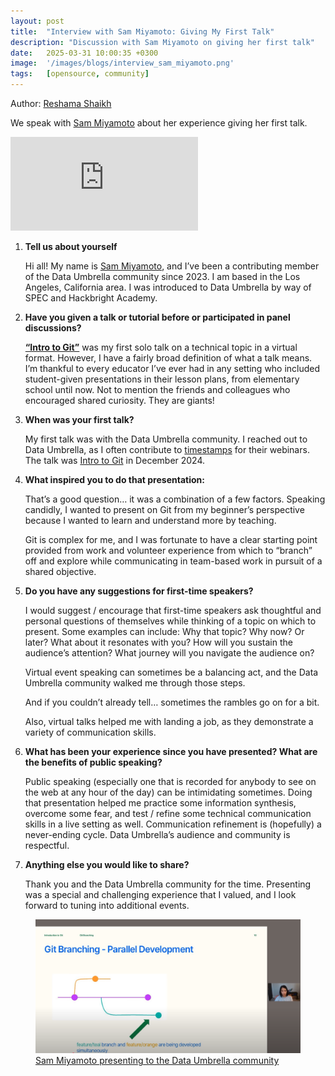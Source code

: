 ```yaml
---
layout: post
title:  "Interview with Sam Miyamoto: Giving My First Talk"
description: "Discussion with Sam Miyamoto on giving her first talk"
date:   2025-03-31 10:00:35 +0300
image:  '/images/blogs/interview_sam_miyamoto.png'
tags:   [opensource, community]
---
```


Author: [Reshama Shaikh](https://reshamas.github.io)  

We speak with [Sam Miyamoto](https://www.linkedin.com/in/e-samantha-miyamoto/) about her experience giving her first talk.
<p>
<iframe src="https://www.youtube.com/embed/edCiPBn_dj8" loading="lazy" frameborder="0" allowfullscreen></iframe>
</p>

1. __Tell us about yourself__

    Hi all! My name is [Sam Miyamoto](https://www.linkedin.com/in/e-samantha-miyamoto/), and I’ve been a contributing member of the Data Umbrella community since 2023. I am based in the Los Angeles, California area. I was introduced to Data Umbrella by way of SPEC and Hackbright Academy. 

2. __Have you given a talk or tutorial before or participated in panel discussions?__

    [**“Intro to Git”**](https://youtu.be/edCiPBn_dj8?si=vZCwQwDHvEGJXY6q) was my first solo talk on a technical topic in a virtual format. However, I have a fairly broad definition of what a talk means. I’m thankful to every educator I’ve ever had in any setting who included student-given presentations in their lesson plans, from elementary school until now. Not to mention the friends and colleagues who encouraged shared curiosity. They are giants!


3. __When was your first talk?__

    My first talk was with the Data Umbrella community. I reached out to Data Umbrella, as I often contribute to [timestamps](https://github.com/data-umbrella/event-transcripts/issues/92) for their webinars. The talk was [Intro to Git](https://youtu.be/edCiPBn_dj8) in December 2024.

4. __What inspired you to do that presentation:__

    That’s a good question… it was a combination of a few factors. Speaking candidly, I wanted to present on Git from my beginner’s perspective because I wanted to learn and understand more by teaching. 

    Git is complex for me, and I was fortunate to have a clear starting point provided from work and volunteer experience from which to “branch” off and explore while communicating in team-based work in pursuit of a shared objective. 

5. __Do you have any suggestions for first-time speakers?__

    I would suggest / encourage that first-time speakers ask thoughtful and personal questions of themselves while thinking of a topic on which to present. Some examples can include: Why that topic? Why now? Or later? What about it resonates with you? How will you sustain the audience’s attention? What journey will you navigate the audience on?

    Virtual event speaking can sometimes be a balancing act, and the Data Umbrella community walked me through those steps. 

    And if you couldn’t already tell… sometimes the rambles go on for a bit. 

    Also, virtual talks helped me with landing a job, as they demonstrate a variety of communication skills. 

6. __What has been your experience since you have presented? What are the benefits of public speaking?__

    Public speaking (especially one that is recorded for anybody to see on the web at any hour of the day) can be intimidating sometimes. Doing that presentation helped me practice some information synthesis, overcome some fear, and test / refine some technical communication skills in a live setting as well. Communication refinement is (hopefully) a never-ending cycle. Data Umbrella’s audience and community is respectful. 

7. __Anything else you would like to share?__

    Thank you and the Data Umbrella community for the time. Presenting was a special and challenging experience that I valued, and I look forward to tuning into additional events.

<figure>
    <img src="/images/blogs/sam_screenshot.png" alt="Sam Miyamoto  on git branching" max-width="50%" max-height="50%" />
    <figcaption>
    <a href="https://youtu.be/edCiPBn_dj8"> Sam Miyamoto presenting to the Data Umbrella community </a>
    </figcaption>
</figure>
